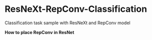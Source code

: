 # ResNeXt-RepConv-Classification
Classification task sample with ResNeXt and RepConv model 


<b>How to place RepConv in ResNet</b>

